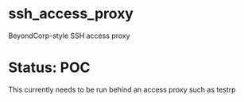 # ssh_access_proxy
BeyondCorp-style SSH access proxy

# Status: POC

This currently needs to be run behind an access proxy such as testrp
